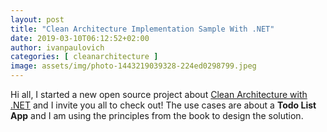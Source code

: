 ```yaml
---
layout: post
title: "Clean Architecture Implementation Sample With .NET"
date: 2019-03-10T06:12:52+02:00
author: ivanpaulovich
categories: [ cleanarchitecture ]
image: assets/img/photo-1443219039328-224ed0298799.jpeg
---
```

Hi all, I started a new open source project about [Clean Architecture with .NET](https://github.com/ivanpaulovich/dotnet-clean-architecture) and I invite you all to check out! 
The use cases are about a **Todo List App** and I am using the principles from the book to design the solution.

